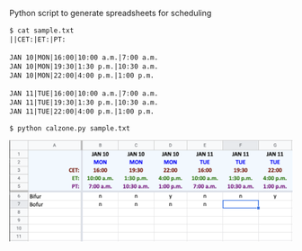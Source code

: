 Python script to generate spreadsheets for scheduling

```
$ cat sample.txt
||CET:|ET:|PT:

JAN 10|MON|16:00|10:00 a.m.|7:00 a.m.
JAN 10|MON|19:30|1:30 p.m.|10:30 a.m.
JAN 10|MON|22:00|4:00 p.m.|1:00 p.m.

JAN 11|TUE|16:00|10:00 a.m.|7:00 a.m.
JAN 11|TUE|19:30|1:30 p.m.|10:30 a.m.
JAN 11|TUE|22:00|4:00 p.m.|1:00 p.m.
```

```
$ python calzone.py sample.txt
```

![Calzone example](https://github.com/nassibnassar/calzone/blob/main/sample.png "Calzone example")
